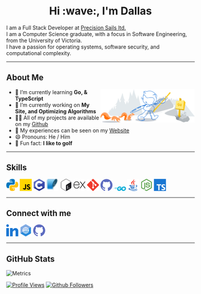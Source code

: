 <h1 align="center"> Hi :wave:, I'm Dallas</h1>

I am a Full Stack Developer at [Precision Sails ltd.](https://www.precisionsailloft.com)<br> 
I am a Computer Science graduate, with a focus in Software Engineering, from the University of Victoria.<br>
I have a passion for operating systems, software security, and computational complexity.

<hr>

## About Me

<img width="50%" align="right" alt="Github" src="img/git-header.svg" />

- :seedling: I’m currently learning **Go, & TypeScript**
- :open_file_folder: I’m currently working on **My Site, and Optimizing Algorithms**
- :man_technologist: All of my projects are available on my [Github](https://github.com/dallasbrooks?tab=repositories)
- :page_facing_up: My experiences can be seen on my [Website](https://dallasbrooks.github.io)
- :smile: Pronouns: He / Him
- :gift: Fun fact: **I like to golf**

<hr>

## Skills

<a href="https://github.com/dallasbrooks?tab=repositories&q=&type=&language=python&sort="><img width="32px" src="img/python.svg"></a>
<a href="https://github.com/dallasbrooks?tab=repositories&q=&type=&language=javascript&sort="><img width="32px" src="img/javascript.svg"></a>
<a href="https://github.com/dallasbrooks?tab=repositories&q=&type=&language=c&sort="><img width="32px" src="img/c.svg"></a>
<a href="https://github.com/dallasbrooks?tab=repositories&q=&type=&language=sqlite&sort="><img width="32px" src="img/sqlite.svg"></a>
<a href="https://github.com/dallasbrooks?tab=repositories&q=&type=&language=bash&sort="><img width="32px" src="img/bash.svg"></a>
<a href="https://github.com/dallasbrooks?tab=repositories&q=&type=&language=express&sort="><img width="32px" src="img/express.svg"></a>
<a href="https://github.com/dallasbrooks?tab=repositories&q=&type=&language=git&sort="><img width="32px" src="img/git.svg"></a>
<a href="https://github.com/dallasbrooks?tab=repositories&q=&type=&language=github&sort="><img width="32px" src="img/github.svg"></a>
<a href="https://github.com/dallasbrooks?tab=repositories&q=&type=&language=go&sort="><img width="32px" src="img/go.svg"></a>
<a href="https://github.com/dallasbrooks?tab=repositories&q=&type=&language=java&sort="><img width="32px" src="img/java.svg"></a>
<a href="https://github.com/dallasbrooks?tab=repositories&q=&type=&language=nodejs&sort="><img width="32px" src="img/nodejs.svg"></a>
<a href="https://github.com/dallasbrooks?tab=repositories&q=&type=&language=typescript&sort="><img width="32px" src="img/typescript.svg"></a>
<hr>

## Connect with me

<a href="https://www.linkedin.com/in/dallas-brooks-470620199"><img width="32px" src="img/linked-in-alt.svg"/></a> 
<a href="https://dallasbrooks.github.io/"><img width="32px" src="img/portfolio.png"/></a> 
<a href="https://www.github.com/dallasbrooks"><img width="32px" src="img/github.svg"/></a>
<hr>

## GitHub Stats

![Metrics](https://metrics.lecoq.io/dallasbrooks?template=terminal&base.header=0&base.activity=0&base.repositories=0&base.metadata=0&languages=1&languages.limit=8&languages.colors=github&languages.threshold=0%25&config.timezone=America%2FToronto)

<!--
![Github Stats](https://github-readme-stats.vercel.app/api?username=dallasbrooks&theme=tokyonight)
![Github Languages](https://github-readme-stats.vercel.app/api/top-langs/?username=dallasbrooks&theme=tokyonight&layout=compact)
-->

[![Profile Views](https://gpvc.arturio.dev/dallasbrooks)](https://github.com/dallasbrooks)
[![Github Followers](https://img.shields.io/github/followers/dallasbrooks?style=social)](https://github.com/dallasbrooks?tab=followers)
